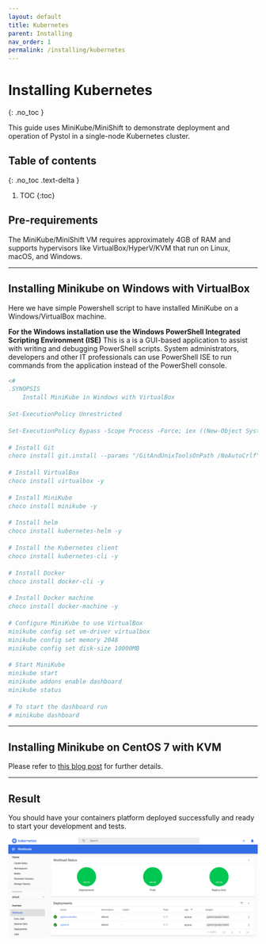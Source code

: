 ```yaml
---
layout: default
title: Kubernetes
parent: Installing
nav_order: 1
permalink: /installing/kubernetes
---
```


# Installing Kubernetes
{: .no_toc }

This guide uses MiniKube/MiniShift to demonstrate deployment and operation of Pystol
in a single-node Kubernetes cluster.

## Table of contents
{: .no_toc .text-delta }

1. TOC
{:toc}

## Pre-requirements

The MiniKube/MiniShift VM requires approximately 4GB
of RAM and supports hypervisors like
VirtualBox/HyperV/KVM
that run on Linux, macOS, and Windows.

---

## Installing Minikube on Windows with VirtualBox

Here we have simple Powershell script to have installed
MiniKube on a Windows/VirtualBox machine.

**For the Windows installation use the
Windows PowerShell Integrated Scripting Environment (ISE)**
This is a  is a GUI-based application to assist with writing
and debugging PowerShell scripts. System administrators,
developers and other IT professionals can use PowerShell ISE
to run commands from the application instead of the PowerShell console.

```powershell
<#  
.SYNOPSIS  
    Install MiniKube in Windows with VirtualBox

Set-ExecutionPolicy Unrestricted

Set-ExecutionPolicy Bypass -Scope Process -Force; iex ((New-Object System.Net.WebClient).DownloadString('https://chocolatey.org/install.ps1'))

# Install Git
choco install git.install --params "/GitAndUnixToolsOnPath /NoAutoCrlf" -y

# Install VirtualBox
choco install virtualbox -y

# Install MiniKube
choco install minikube -y

# Install helm
choco install kubernetes-helm -y

# Install the Kubernetes client
choco install kubernetes-cli -y

# Install Docker
choco install docker-cli -y

# Install Docker machine
choco install docker-machine -y

# Configure MiniKube to use VirtualBox
minikube config set vm-driver virtualbox
minikube config set memory 2048
minikube config set disk-size 10000MB

# Start MiniKube
minikube start
minikube addons enable dashboard
minikube status

# To start the dashboard run
# minikube dashboard
```

---

## Installing Minikube on CentOS 7 with KVM

Please refer to [this blog post](https://www.anstack.com/blog/2019/10/13/oil-painting-and-installing-minikube-in-centos-7.html) for further details.

---

## Result

You should have your containers platform deployed successfully and ready to start your development and tests.

![](https://raw.githubusercontent.com/pystol/pystol-docs/master/assets/images/installing_minikube.PNG)

